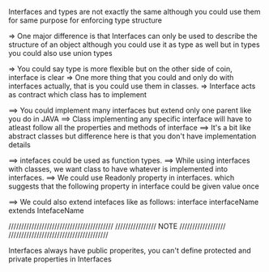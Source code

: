 Interfaces and types are not exactly the same although you could use them for same purpose for enforcing type structure

=> One major difference is that Interfaces can only be used to describe the structure of an object although you could use it as type as well but in types you could also use union types

=> You could say type is more flexible but on the other side of coin, interface is clear
=> One more thing that you could and only do with interfaces actually, that is you could use them in classes.
=> Interface acts as contract which class has to implement

==> You could implement many interfaces but extend only one parent like you do in JAVA
==> Class implementing any specific interface will have to atleast follow all the properties and methods of interface
==> It's a bit like abstract classes but difference here is that you don't have implementation details

==> intefaces could be used as function types.
==> While using interfaces with classes, we want class to have whatever is implemented into interfaces.
==> We could use Readonly property in interfaces. which suggests that the following property in interface could be given value once

==> We could also extend intefaces like as follows: interface interfaceName extends IntefaceName

/////////////////////////////////////////
//////////////// NOTE //////////////////
///////////////////////////////////////

Interfaces always have public properites, you can't define protected and private properties in Interfaces
